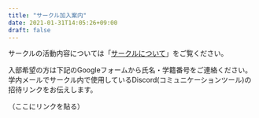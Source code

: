 ```yaml
---
title: "サークル加入案内"
date: 2021-01-31T14:05:26+09:00
draft: false
---
```


サークルの活動内容については「[サークルについて](https://fun-ai/github.io/about/)」をご覧ください。

入部希望の方は下記のGoogleフォームから氏名・学籍番号をご連絡ください。学内メールでサークル内で使用しているDiscord(コミュニケーションツール)の招待リンクをお伝えします。

（ここにリンクを貼る）